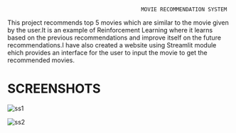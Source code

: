                                               MOVIE RECOMMENDATION SYSTEM

This project recommends top 5 movies which are similar to the movie given by the user.It is an example of Reinforcement Learning where it learns based on the previous recommendations and improve itself on the future recommendations.I have also created a website using Streamlit module ehich provides an interface for the user to input the movie to get the recommended movies.

# SCREENSHOTS
![ss1](https://github.com/tushar151/Movie-Recommendation-System/assets/104630257/cf034998-972b-4adb-8fd0-e3fa67f65f49)

![ss2](https://github.com/tushar151/Movie-Recommendation-System/assets/104630257/a735c166-33a1-4fb7-9b2e-8424c680b03d)





